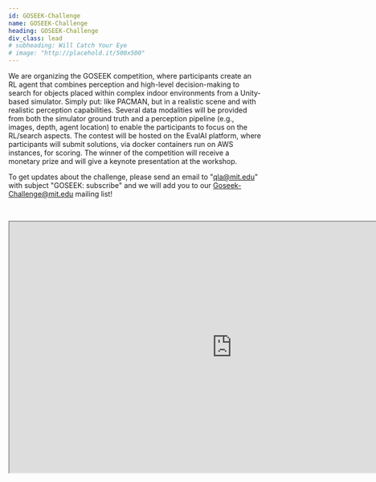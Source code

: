 ```yaml
---
id: GOSEEK-Challenge
name: GOSEEK-Challenge
heading: GOSEEK-Challenge
div_class: lead
# subheading: Will Catch Your Eye
# image: "http://placehold.it/500x500"
---
```


We are organizing the GOSEEK competition, where participants create an RL agent that combines perception and high-level decision-making to search for objects placed within complex indoor environments from a Unity-based simulator. Simply put: like PACMAN, but in a realistic scene and with realistic perception capabilities. Several data modalities will be provided from both the simulator ground truth and a perception pipeline (e.g., images, depth, agent location) to enable the participants to focus on the RL/search aspects. The contest will be hosted on the EvalAI platform, where participants will submit solutions, via docker containers run on AWS instances, for scoring. The winner of the competition will receive a monetary prize and will give a keynote presentation at the workshop.

To get updates about the challenge, please send an email to "qla@mit.edu" with subject "GOSEEK: subscribe" and we will add you to our Goseek-Challenge@mit.edu mailing list!

&nbsp;
<div align="center">
    <iframe width="885" height="500" src="https://www.youtube.com/embed/KXTag0xsg28" allowfullscreen></iframe>
</div>
